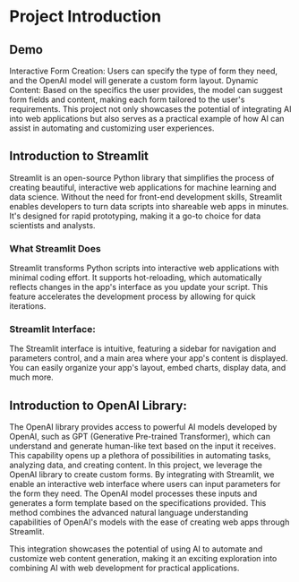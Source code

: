 # Project Introduction
## Demo 
Interactive Form Creation: Users can specify the type of form they need, and the OpenAI model will generate a custom form layout.
Dynamic Content: Based on the specifics the user provides, the model can suggest form fields and content, making each form tailored to the user's requirements.
This project not only showcases the potential of integrating AI into web applications but also serves as a practical example of how AI can assist in automating and customizing user experiences.

## Introduction to Streamlit

Streamlit is an open-source Python library that simplifies the process of creating beautiful, interactive web applications for machine learning and data science. Without the need for front-end development skills, Streamlit enables developers to turn data scripts into shareable web apps in minutes. It's designed for rapid prototyping, making it a go-to choice for data scientists and analysts.

### What Streamlit Does

Streamlit transforms Python scripts into interactive web applications with minimal coding effort. 
It supports hot-reloading, which automatically reflects changes in the app's interface as you update your script. This feature accelerates the development process by allowing for quick iterations.



### Streamlit Interface:
The Streamlit interface is intuitive, featuring a sidebar for navigation and parameters control, and a main area where your app's content is displayed. You can easily organize your app's layout, embed charts, display data, and much more.

## Introduction to OpenAI Library:
The OpenAI library provides access to powerful AI models developed by OpenAI, such as GPT (Generative Pre-trained Transformer), which can understand and generate human-like text based on the input it receives. This capability opens up a plethora of possibilities in automating tasks, analyzing data, and creating content.
In this project, we leverage the OpenAI library to create custom forms. By integrating with Streamlit, we enable an interactive web interface where users can input parameters for the form they need. The OpenAI model processes these inputs and generates a form template based on the specifications provided. This method combines the advanced natural language understanding capabilities of OpenAI's models with the ease of creating web apps through Streamlit.

This integration showcases the potential of using AI to automate and customize web content generation, making it an exciting exploration into combining AI with web development for practical applications.


